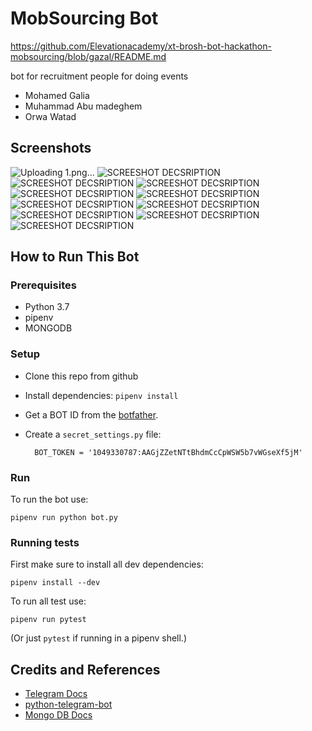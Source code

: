 # MobSourcing Bot
<https://github.com/Elevationacademy/xt-brosh-bot-hackathon-mobsourcing/blob/gazal/README.md>

bot for recruitment people for doing events 

* Mohamed Galia
* Muhammad Abu madeghem
* Orwa Watad


## Screenshots

![Uploading 1.png…]()
![SCREESHOT DECSRIPTION](screenshots/2.png)
![SCREESHOT DECSRIPTION](screenshots/3.png)
![SCREESHOT DECSRIPTION](screenshots/4.png)
![SCREESHOT DECSRIPTION](screenshots/5.png)
![SCREESHOT DECSRIPTION](screenshots/6.png)
![SCREESHOT DECSRIPTION](screenshots/7.png)
![SCREESHOT DECSRIPTION](screenshots/8.png)
![SCREESHOT DECSRIPTION](screenshots/9.png)
![SCREESHOT DECSRIPTION](screenshots/10.png)
![SCREESHOT DECSRIPTION](screenshots/11.png)

## How to Run This Bot
### Prerequisites
* Python 3.7
* pipenv
* MONGODB

### Setup
* Clone this repo from github
* Install dependencies: `pipenv install`
* Get a BOT ID from the [botfather](https://telegram.me/BotFather).
* Create a `secret_settings.py` file:

        BOT_TOKEN = '1049330787:AAGjZZetNTtBhdmCcCpWSW5b7vWGseXf5jM'

### Run
To run the bot use:

    pipenv run python bot.py

### Running tests
First make sure to install all dev dependencies:

    pipenv install --dev

To run all test  use:

    pipenv run pytest

(Or just `pytest` if running in a pipenv shell.)

## Credits and References
* [Telegram Docs](https://core.telegram.org/bots)
* [python-telegram-bot](https://github.com/python-telegram-bot/python-telegram-bot)
* [Mongo DB Docs](https://www.mongodb.com/cloud/atlas/lp/general/try?utm_source=google&utm_campaign=gs_emea_israel_search_brand_atlas_desktop&utm_term=mongodb%20docs&utm_medium=cpc_paid_search&utm_ad=e&_bt=335279733251&_bn=g&gclid=EAIaIQobChMIpMeKg-3D5QIVB9reCh32yglJEAAYASAAEgK37fD_BwE)

